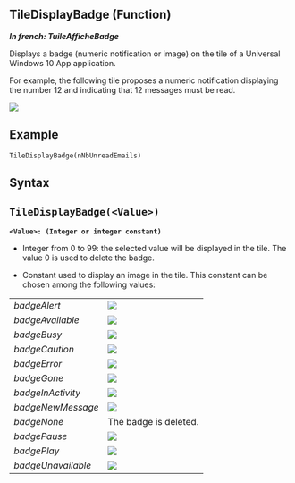 
## TileDisplayBadge (Function)

***In french: TuileAfficheBadge***



<a name="XUse"></a>
<a name="Use"></a>
<a name="description"></a>
Displays a badge (numeric notification or image) on the tile of a Universal Windows 10 App application. 

For example, the following tile proposes a numeric notification displaying the number 12 and indicating that 12 messages must be read. 

![](https://doc.pcsoft.fr/en-US/images/image.awp?langid=3&name=BadgeAffiche.gif)



<a name="Example1"></a>
<a name="sample_code"></a>

## Example


```wl
TileDisplayBadge(nNbUnreadEmails)
```

<a name="XSYNTAX"></a>

## Syntax
<a name="SYNTAX1"></a>

`TileDisplayBadge(<Value>)`
---

**`<Value>: (Integer or integer constant)`**



- Integer from 0 to 99: the selected value will be displayed in the tile.  The value 0 is used to delete the badge. 

- Constant used to display an image in the tile. This constant can be chosen among the following values: 
	


|   |   |
| --- | --- |
| *badgeAlert* | ![](https://doc.pcsoft.fr/en-US/images/image.awp?langid=3&name=badge_Alerte.gif)<br> |
| *badgeAvailable* | ![](https://doc.pcsoft.fr/en-US/images/image.awp?langid=3&name=badge_disponible.gif)<br> |
| *badgeBusy* | ![](https://doc.pcsoft.fr/en-US/images/image.awp?langid=3&name=badge_Occupe.gif)<br> |
| *badgeCaution* | ![](https://doc.pcsoft.fr/en-US/images/image.awp?langid=3&name=Badge_Attention.gif)<br> |
| *badgeError* | ![](https://doc.pcsoft.fr/en-US/images/image.awp?langid=3&name=Badge_Erreur.gif)<br> |
| *badgeGone* | ![](https://doc.pcsoft.fr/en-US/images/image.awp?langid=3&name=badge_Parti.gif)<br> |
| *badgeInActivity* | ![](https://doc.pcsoft.fr/en-US/images/image.awp?langid=3&name=Badge_EnActivite.gif)<br> |
| *badgeNewMessage* | ![](https://doc.pcsoft.fr/en-US/images/image.awp?langid=3&name=Badge_nv_mess.gif)<br> |
| *badgeNone* | The badge is deleted. |
| *badgePause* | ![](https://doc.pcsoft.fr/en-US/images/image.awp?langid=3&name=badge_Enpause.gif)<br> |
| *badgePlay* | ![](https://doc.pcsoft.fr/en-US/images/image.awp?langid=3&name=Badge_Lecture.gif)<br> |
| *badgeUnavailable* | ![](https://doc.pcsoft.fr/en-US/images/image.awp?langid=3&name=Badge_indispo.gif)<br> |














<a name="XComponent"></a>

